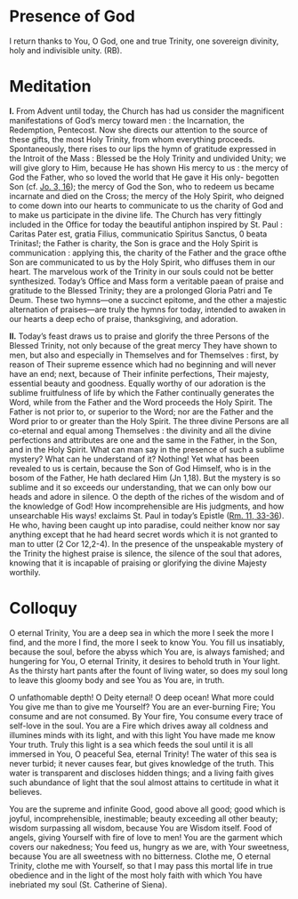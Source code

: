 # Presence of God

I return thanks to You, O God, one and true Trinity, one sovereign divinity, holy and indivisible unity. (RB).

# Meditation

**I.** From Advent until today, the Church has had us consider the magnificent manifestations of God’s mercy toward men : the Incarnation, the Redemption, Pentecost. Now she directs our attention to the source of these gifts, the most Holy Trinity, from whom everything proceeds. Spontaneously, there rises to our lips the hymn of gratitude expressed in the Introit of the Mass : Blessed be the Holy Trinity and undivided Unity; we will give glory to Him, because He has shown His mercy to us : the mercy of God the Father, who so loved the world that He gave it His only- begotten Son (cf. [Jo. 3, 16](https://vulgata.online/bible/Jo.3?ed=DR2&vfn=DR2.Jo.3.16:vs)); the mercy of God the Son, who to redeem us became incarnate and died on the Cross; the mercy of the Holy Spirit, who deigned to come down into our hearts to communicate to us the charity of God and to make us participate in the divine life. The Church has very fittingly included in the Office for today the beautiful antiphon inspired by St. Paul : Caritas Pater est, gratia Filius, communicatio Spiritus Sanctus, 0 beata Trinitas!; the Father is charity, the Son is grace and the Holy Spirit is communication : applying this, the charity of the Father and the grace ofthe Son are communicated to us by the Holy Spirit, who diffuses them in our heart. The marvelous work of the Trinity in our souls could not be better synthesized. Today’s Office and Mass form a veritable paean of praise and gratitude to the Blessed Trinity; they are a prolonged Gloria Patri and Te Deum. These two hymns—one a succinct epitome, and the other a majestic alternation of praises—are truly the hymns for today, intended to awaken in our hearts a deep echo of praise, thanksgiving, and adoration.

**II.** Today’s feast draws us to praise and glorify the three Persons of the Blessed Trinity, not only because of the great mercy They have shown to men, but also and especially in Themselves and for Themselves : first, by reason of Their supreme essence which had no beginning and will never have an end; next, because of Their infinite perfections, Their majesty, essential beauty and goodness. Equally worthy of our adoration is the sublime fruitfulness of life by which the Father continually generates the Word, while from the Father and the Word proceeds the Holy Spirit. The Father is not prior to, or superior to the Word; nor are the Father and the Word prior to or greater than the Holy Spirit. The three divine Persons are all co-eternal and equal among Themselves : the divinity and all the divine perfections and attributes are one and the same in the Father, in the Son, and in the Holy Spirit. What can man say in the presence of such a sublime mystery? What can he understand of it? Nothing! Yet what has been revealed to us is certain, because the Son of God Himself, who is in the bosom of the Father, He hath declared Him (Jn 1,18). But the mystery is so sublime and it so exceeds our understanding, that we can only bow our heads and adore in silence. O the depth of the riches of the wisdom and of the knowledge of God! How incomprehensible are His judgments, and how unsearchable His ways! exclaims St. Paul in today’s Epistle ([Rm. 11, 33-36](https://vulgata.online/bible/Rm.11?ed=DR2&vfn=DR2.Rm.11.33-36:vs)). He who, having been caught up into paradise, could neither know nor say anything except that he had heard secret words which it is not granted to man to utter (2 Cor 12,2-4). In the presence of the unspeakable mystery of the Trinity the highest praise is silence, the silence of the soul that adores, knowing that it is incapable of praising or glorifying the divine Majesty worthily.

# Colloquy

O eternal Trinity, You are a deep sea in which the more I seek the more I find, and the more I find, the more I seek to know You. You fill us insatiably, because the soul, before the abyss which You are, is always famished; and hungering for You, O eternal Trinity, it desires to behold truth in Your light. As the thirsty hart pants after the fount of living water, so does my soul long to leave this gloomy body and see You as You are, in truth.

O unfathomable depth! O Deity eternal! O deep ocean! What more could You give me than to give me Yourself? You are an ever-burning Fire; You consume and are not consumed. By Your fire, You consume every trace of self-love in the soul. You are a Fire which drives away all coldness and illumines minds with its light, and with this light You have made me know Your truth. Truly this light is a sea which feeds the soul until it is all immersed in You, O peaceful Sea, eternal Trinity! The water of this sea is never turbid; it never causes fear, but gives knowledge of the truth. This water is transparent and discloses hidden things; and a living faith gives such abundance of light that the soul almost attains to certitude in what it believes.

You are the supreme and infinite Good, good above all good; good which is joyful, incomprehensible, inestimable; beauty exceeding all other beauty; wisdom surpassing all wisdom, because You are Wisdom itself. Food of angels, giving Yourself with fire of love to men! You are the garment which covers our nakedness; You feed us, hungry as we are, with Your sweetness, because You are all sweetness with no bitterness. Clothe me, O eternal Trinity, clothe me with Yourself, so that I may pass this mortal life in true obedience and in the light of the most holy faith with which You have inebriated my soul (St. Catherine of Siena).
